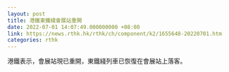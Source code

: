 ```yaml
---
layout: post
title: 港鐵東鐵綫會展站重開
date: 2022-07-01 14:07:49.000000000 +08:00
link: https://news.rthk.hk/rthk/ch/component/k2/1655648-20220701.htm
categories: rthk
---
```


港鐵表示，會展站現已重開，東鐵綫列車已恢復在會展站上落客。
